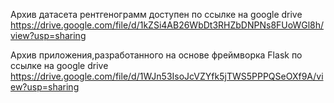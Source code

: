 Архив датасета рентгенограмм доступен по ссылке на google drive   https://drive.google.com/file/d/1kZSi4AB26WbDt3RHZbDNPNs8FUoWGl8h/view?usp=sharing

Архив приложения,разработанного на основе фреймворка Flask по ссылке на google drive   https://drive.google.com/file/d/1WJn53IsoJcVZYfk5jTWS5PPPQSeOXf9A/view?usp=sharing

